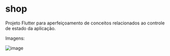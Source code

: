 # shop

Projeto Flutter para aperfeiçoamento de conceitos relacionados ao controle de estado da aplicação.

Imagens:

![image](https://user-images.githubusercontent.com/47503233/172909508-d004a8ee-e36c-453b-9487-33a149295500.png)
